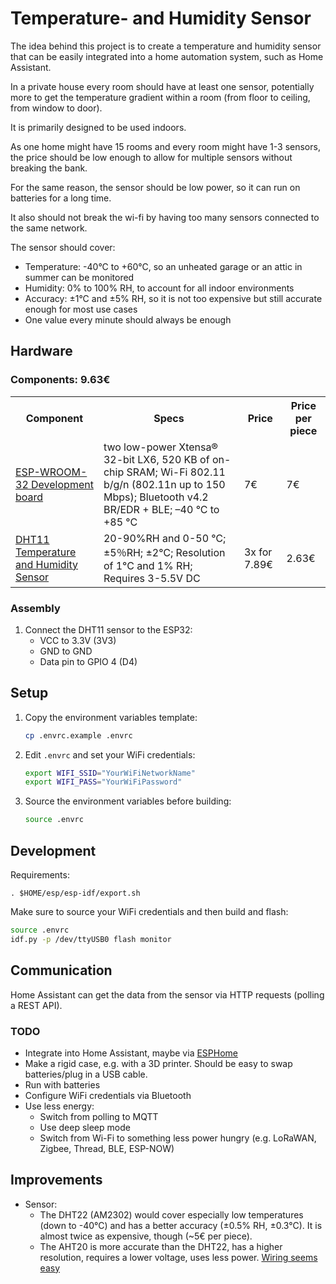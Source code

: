 # Temperature- and Humidity Sensor

The idea behind this project is to create a temperature and humidity sensor that can be easily integrated into a home automation system, such as Home Assistant.

In a private house every room should have at
least one sensor, potentially more to get the
temperature gradient within a room (from floor
to ceiling, from window to door).

It is primarily designed to be used indoors.

As one home might have 15 rooms and every room might have 1-3 sensors, the price should be low
enough to allow for multiple sensors without breaking the bank.

For the same reason, the sensor should be low power, so it can run on batteries for a long time.

It also should not break the wi-fi by having too many sensors connected to the same network.

The sensor should cover:

* Temperature: -40°C to +60°C, so an unheated garage or an attic in summer can
  be monitored
* Humidity: 0% to 100% RH, to account for all indoor environments
* Accuracy: ±1°C and ±5% RH, so it is not too expensive but still accurate
  enough for most use cases
* One value every minute should always be enough

## Hardware

### Components: 9.63€


<table>
    <tr>
        <th>Component</th>
        <th>Specs</th>
        <th>Price</th>
        <th>Price per piece</th>
    </tr>
    <tr>
        <td><a href="https://www.espressif.com/sites/default/files/documentation/esp32-wroom-32_datasheet_en.pdf">ESP-WROOM-32 Development board</a></td>
        <td>two low-power Xtensa® 32-bit LX6, 520 KB of on-chip SRAM; Wi-Fi 802.11 b/g/n (802.11n up to 150 Mbps); Bluetooth v4.2 BR/EDR + BLE; –40 °C to +85 °C</td>
        <td>7€</td>
        <td>7€</td>
    </tr>
    <tr>
        <td><a href="https://www.mouser.com/datasheet/2/758/DHT11-Technical-Data-Sheet-Translated-Version-1143054.pdf?srsltid=AfmBOorywJsEEEBtBxdXiNRqFNXPa3f5OPcv28YAAwzZxsxg1NEnql1v">DHT11 Temperature and Humidity Sensor</a></td>
        <td>20-90%RH and 0-50 ℃; ±5％RH; ±2℃; Resolution of 1°C and 1% RH; Requires 3-5.5V DC</td>
        <td>3x for 7.89€</td>
        <td>2.63€</td>
    </tr>
</table>


### Assembly

1. Connect the DHT11 sensor to the ESP32:
   - VCC to 3.3V (3V3)
   - GND to GND
   - Data pin to GPIO 4 (D4)

## Setup

1. Copy the environment variables template:
   ```bash
   cp .envrc.example .envrc
   ```

2. Edit `.envrc` and set your WiFi credentials:
   ```bash
   export WIFI_SSID="YourWiFiNetworkName"
   export WIFI_PASS="YourWiFiPassword"
   ```

3. Source the environment variables before building:
   ```bash
   source .envrc
   ```

## Development

Requirements:

```
. $HOME/esp/esp-idf/export.sh
```

Make sure to source your WiFi credentials and then build and flash:

```bash
source .envrc
idf.py -p /dev/ttyUSB0 flash monitor
```

## Communication

Home Assistant can get the data from the sensor via HTTP requests (polling a REST API).

### TODO

* Integrate into Home Assistant, maybe via [ESPHome](https://esphome.io/)
* Make a rigid case, e.g. with a 3D printer. Should be easy to swap
  batteries/plug in a USB cable.
* Run with batteries
* Configure WiFi credentials via Bluetooth
* Use less energy:
    - Switch from polling to MQTT
    - Use deep sleep mode
    - Switch from Wi-Fi to something
      less power hungry (e.g. LoRaWAN, Zigbee, Thread, BLE, ESP-NOW)

## Improvements

* Sensor:
    * The DHT22 (AM2302) would cover especially low temperatures (down to -40°C)
      and has a better accuracy (±0.5% RH, ±0.3°C). It is almost twice as
      expensive, though (~5€ per piece).
    * The AHT20 is more accurate than the DHT22, has a higher resolution, requires a lower voltage, uses less power. [Wiring seems easy](https://www.espboards.dev/sensors/aht20/)
